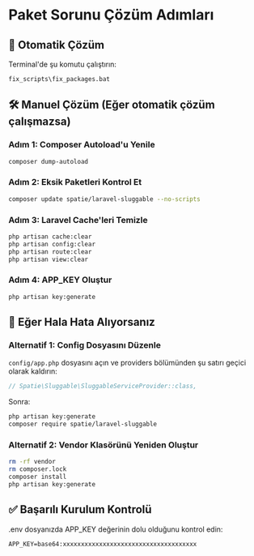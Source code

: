 # Paket Sorunu Çözüm Adımları

## 🔧 Otomatik Çözüm
Terminal'de şu komutu çalıştırın:
```
fix_scripts\fix_packages.bat
```

## 🛠️ Manuel Çözüm (Eğer otomatik çözüm çalışmazsa)

### Adım 1: Composer Autoload'u Yenile
```bash
composer dump-autoload
```

### Adım 2: Eksik Paketleri Kontrol Et
```bash
composer update spatie/laravel-sluggable --no-scripts
```

### Adım 3: Laravel Cache'leri Temizle
```bash
php artisan cache:clear
php artisan config:clear
php artisan route:clear
php artisan view:clear
```

### Adım 4: APP_KEY Oluştur
```bash
php artisan key:generate
```

## 🚨 Eğer Hala Hata Alıyorsanız

### Alternatif 1: Config Dosyasını Düzenle
`config/app.php` dosyasını açın ve providers bölümünden şu satırı geçici olarak kaldırın:
```php
// Spatie\Sluggable\SluggableServiceProvider::class,
```

Sonra:
```bash
php artisan key:generate
composer require spatie/laravel-sluggable
```

### Alternatif 2: Vendor Klasörünü Yeniden Oluştur
```bash
rm -rf vendor
rm composer.lock
composer install
php artisan key:generate
```

## ✅ Başarılı Kurulum Kontrolü
.env dosyanızda APP_KEY değerinin dolu olduğunu kontrol edin:
```
APP_KEY=base64:xxxxxxxxxxxxxxxxxxxxxxxxxxxxxxxxxxxxx
```
